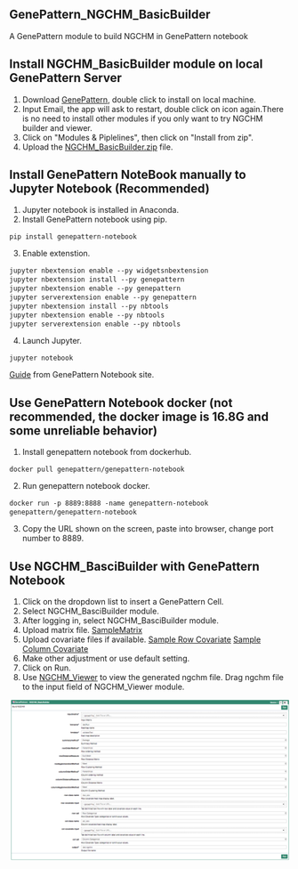 ## GenePattern_NGCHM_BasicBuilder
A GenePattern module to build NGCHM in GenePattern notebook


## Install NGCHM_BasicBuilder module on local GenePattern Server
1. Download [GenePattern](https://github.com/genepattern/genepattern-server/releases/tag/v3.9.11-rc.4%2Bb228), double click to install on local machine. 
2. Input Email, the app will ask to restart, double click on icon again.There is no need to install other modules if you only want to try NGCHM builder and viewer. 
3. Click on "Modules & Piplelines", then click on "Install from zip".
4. Upload the [NGCHM_BasicBuilder.zip](https://github.com/MD-Anderson-Bioinformatics/GenePattern_NGCHM_BasicBuilder/blob/master/NGCHM_BasicBuilder.zip) file.

## Install GenePattern NoteBook manually to Jupyter Notebook (Recommended)
1. Jupyter notebook is installed in Anaconda.
2. Install GenePattern notebook using pip.
```
pip install genepattern-notebook
```
3. Enable extenstion.
```
jupyter nbextension enable --py widgetsnbextension
jupyter nbextension install --py genepattern
jupyter nbextension enable --py genepattern
jupyter serverextension enable --py genepattern
jupyter nbextension install --py nbtools
jupyter nbextension enable --py nbtools
jupyter serverextension enable --py nbtools
```
4. Launch Jupyter.
```
jupyter notebook
```

[Guide](http://genepattern-notebook.org/install/) from GenePattern Notebook site.

## Use GenePattern Notebook docker (not recommended, the docker image is 16.8G and some unreliable behavior)
1. Install genepattern notebook from dockerhub.
```
docker pull genepattern/genepattern-notebook
```
2. Run genepattern notebook docker.
```
docker run -p 8889:8888 -name genepattern-notebook genepattern/genepattern-notebook
```
3. Copy the URL shown on the screen, paste into browser, change port number to 8889.



## Use NGCHM_BasciBuilder with GenePattern Notebook 
1. Click on the dropdown list to insert a GenePattern Cell.
2. Select NGCHM_BasciBuilder module.
3. After logging in, select NGCHM_BasciBuilder module.
4. Upload matrix file. 
[SampleMatrix](https://raw.githubusercontent.com/MD-Anderson-Bioinformatics/GenePattern_NGCHM_BasicBuilder/master/test_data/400x400.txt)
5. Upload covariate files if available. 
[Sample Row Covariate](https://github.com/MD-Anderson-Bioinformatics/GenePattern_NGCHM_BasicBuilder/blob/master/test_data/400x400-row-covariate.txt)
[Sample Column Covariate](https://github.com/MD-Anderson-Bioinformatics/GenePattern_NGCHM_BasicBuilder/blob/master/test_data/400x400-row-covariate.txt)
6. Make other adjustment or use default setting.
7. Click on Run.
8. Use [NGCHM_Viewer](https://github.com/MD-Anderson-Bioinformatics/GenePattern_NGCHM_Viewer) to view the generated ngchm file. Drag ngchm file to the input field of NGCHM_Viewer module.


![ScreenShot](https://github.com/MD-Anderson-Bioinformatics/GenePattern_NGCHM_BasicBuilder/blob/master/ScreenShotOfBuilder.png)


